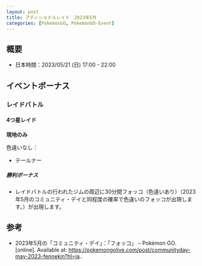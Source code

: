```yaml
---
layout: post
title: アディショナルレイド　2023年5月
categories: [PokemonGO, PokemonGO-Event]
---
```


## 概要

- 日本時間：2023/05/21 (日) 17:00 - 22:00

## イベントボーナス

### レイドバトル

#### 4つ星レイド

__現地のみ__

色違いなし：

- テールナー

##### 勝利ボーナス

- レイドバトルの行われたジムの周辺に30分間フォッコ（色違いあり）（2023年5月のコミュニティ・デイと同程度の確率で色違いのフォッコが出現します。）が出現します。

## 参考

- 2023年5月の「コミュニティ・デイ」：「フォッコ」 – Pokémon GO. [online]. Available at: https://pokemongolive.com/post/communityday-may-2023-fennekin?hl=ja..
